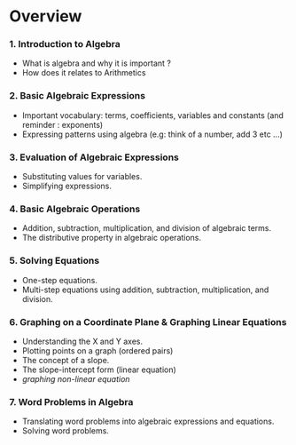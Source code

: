 # Overview 

### 1. Introduction to Algebra
- What is algebra and why it is important ?
- How does it relates to Arithmetics

### 2. Basic Algebraic Expressions
- Important vocabulary: terms, coefficients,  variables and constants (and reminder : exponents) 
- Expressing patterns using algebra (e.g: think of a number, add 3 etc ...) 

### 3. Evaluation of Algebraic Expressions
- Substituting values for variables.
- Simplifying expressions.

### 4. Basic Algebraic Operations
- Addition, subtraction, multiplication, and division of algebraic terms.
- The distributive property in algebraic operations.

### 5. Solving Equations
- One-step equations.
- Multi-step equations using addition, subtraction, multiplication, and division.

### 6. Graphing on a Coordinate Plane & Graphing Linear Equations 
- Understanding the X and Y axes.
- Plotting points on a graph (ordered pairs) 
- The concept of a slope.
- The slope-intercept form (linear equation)
- *graphing non-linear equation*

### 7. Word Problems in Algebra
- Translating word problems into algebraic expressions and equations.
- Solving word problems.






